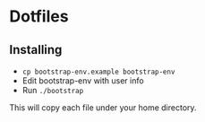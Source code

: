# Dotfiles

## Installing
   - `cp bootstrap-env.example bootstrap-env`
   - Edit bootstrap-env with user info
   - Run `./bootstrap`

This will copy each file under your home directory.


